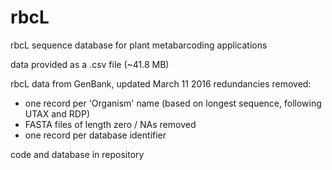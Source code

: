 # rbcL
rbcL sequence database for plant metabarcoding applications 

data provided as a .csv file (~41.8 MB)

rbcL data from GenBank, updated March 11 2016
redundancies removed:
- one record per 'Organism' name (based on longest sequence, following UTAX and RDP)
- FASTA files of length zero / NAs removed
- one record per database identifier

code and database in repository
